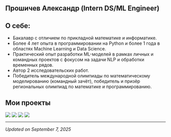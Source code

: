 ## Прошичев Александр (Intern DS/ML Engineer)

## О себе: 
- Бакалавр с отличием по прикладной математике и информатике. 
- Более 4 лет опыта в программировании на Python и более 1 года в областях Machine Learning и Data Science. 
- Практический опыт разработки ML-моделей в рамках личных и командных проектов с фокусом на задачи NLP и обработки временных рядов. 
- Автор 2 исследовательских работ. 
- Победитель международной олимпиады по математическому моделированию (командный зачёт), победитель и призёр региональных олимпиад по математике и программированию.

<!-- SHOWCASE-START -->
## Мои проекты

<div style="display: flex; flex-wrap: wrap; justify-content: left; gap: 4px">

<a href="https://github.com/kaidux22/alexbibl">
  <img align="center" src="https://github-readme-stats.vercel.app/api/pin/?username=kaidux22&repo=alexbibl&theme=default&show_owner=true&description_lines_count=2&hide=&hide_language=false&show_icons=true&show_stars=false&show_forks=false&show_topics=false" />
</a>

<a href="https://github.com/kaidux22/CompMath-AE">
  <img align="center" src="https://github-readme-stats.vercel.app/api/pin/?username=kaidux22&repo=CompMath-AE&theme=default&show_owner=true&description_lines_count=2&hide=&hide_language=false&show_icons=true&show_stars=false&show_forks=false&show_topics=false" />
</a>

<a href="https://github.com/kaidux22/fake-reviews-detector">
  <img align="center" src="https://github-readme-stats.vercel.app/api/pin/?username=kaidux22&repo=fake-reviews-detector&theme=default&show_owner=true&description_lines_count=2&hide=&hide_language=false&show_icons=true&show_stars=false&show_forks=false&show_topics=false" />
</a>

<a href="https://github.com/kaidux22/rnn_stress_detection_thesis">
  <img align="center" src="https://github-readme-stats.vercel.app/api/pin/?username=kaidux22&repo=rnn_stress_detection_thesis&theme=default&show_owner=true&description_lines_count=2&hide=&hide_language=false&show_icons=true&show_stars=false&show_forks=false&show_topics=false" />
</a>

</div>


---
*Updated on September 7, 2025*

<!-- SHOWCASE-END -->
